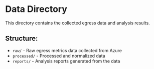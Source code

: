 # Data Directory

This directory contains the collected egress data and analysis results.

## Structure:

- `raw/` - Raw egress metrics data collected from Azure
- `processed/` - Processed and normalized data
- `reports/` - Analysis reports generated from the data
